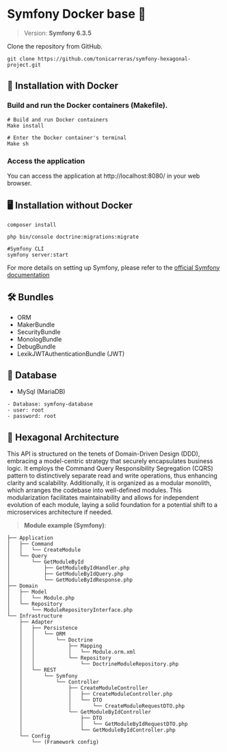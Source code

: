 # Symfony Docker base 🐳

> Version: **Symfony 6.3.5**

Clone the repository from GitHub.

```shell
git clone https://github.com/tonicarreras/symfony-hexagonal-project.git
```

## 🚀 Installation with Docker

### Build and run the Docker containers (Makefile).

```shell
# Build and run Docker containers
Make install
```

```shell
# Enter the Docker container's terminal
Make sh
```
### Access the application

You can access the application at http://localhost:8080/ in your web browser.

## 🖥️ Installation without Docker

```shell
composer install
```
```shell
php bin/console doctrine:migrations:migrate
```

```shell
#Symfony CLI
symfony server:start
```

For more details on setting up Symfony, please refer to the [official Symfony documentation](https://symfony.com/doc/current/setup.html)

## 🛠️ Bundles

- ORM
- MakerBundle
- SecurityBundle
- MonologBundle
- DebugBundle
- LexikJWTAuthenticationBundle (JWT)


## 🤖 Database

- MySql (MariaDB)

```
- Database: symfony-database 
- user: root
- password: root
```

## 🎯 Hexagonal Architecture
This API is structured on the tenets of Domain-Driven Design (DDD), embracing a model-centric strategy that
securely encapsulates business logic. It employs the Command Query Responsibility Segregation (CQRS) pattern to
distinctively separate read and write operations, thus enhancing clarity and scalability. Additionally, it is
organized as a modular monolith, which arranges the codebase into well-defined modules. This modularization
facilitates maintainability and allows for independent evolution of each module, laying a solid foundation for a
potential shift to a microservices architecture if needed.

> **Module example (Symfony)**:
```
├── Application
│   ├── Command
│   │   └── CreateModule
│   └── Query
│       └── GetModuleById
│           ├── GetModuleByIdHandler.php
│           ├── GetModuleByIdQuery.php
│           └── GetModuleByIdResponse.php
├── Domain
│   ├── Model
│   │   └── Module.php
│   └── Repository
│       └── ModuleRepositoryInterface.php
└── Infrastructure
    ├── Adapter
    │   ├── Persistence
    │   │   └── ORM
    │   │       └── Doctrine
    │   │           ├── Mapping
    │   │           │   └── Module.orm.xml
    │   │           └── Repository
    │   │               └── DoctrineModuleRepository.php
    │   └── REST
    │       └── Symfony
    │           └── Controller
    │               ├── CreateModuleController
    │               │   ├── CreateModuleController.php
    │               │   └── DTO
    │               │       └── CreateModuleRequestDTO.php
    │               └── GetModuleByIdController
    │                   ├── DTO
    │                   │   └── GetModuleByIdRequestDTO.php
    │                   └── GetModuleByIdController.php
    └── Config
        └── (Framework config)

```
